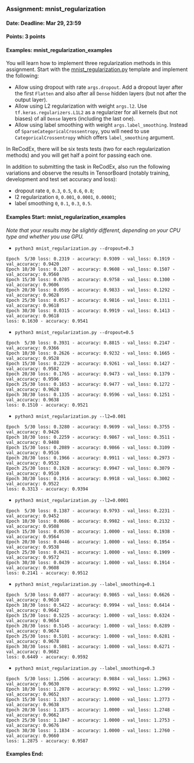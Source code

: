 ### Assignment: mnist_regularization
#### Date: Deadline: Mar 29, 23:59
#### Points: 3 points
#### Examples: mnist_regularization_examples

You will learn how to implement three regularization methods in this assignment.
Start with the
[mnist_regularization.py](https://github.com/ufal/npfl114/tree/past-2021/labs/03/mnist_regularization.py)
template and implement the following:
- Allow using dropout with rate `args.dropout`. Add a dropout layer after the
  first `Flatten` and also after all `Dense` hidden layers (but not after the
  output layer).
- Allow using L2 regularization with weight `args.l2`. Use
  `tf.keras.regularizers.L1L2` as a regularizer for all kernels (but not
  biases) of all `Dense` layers (including the last one).
- Allow using label smoothing with weight `args.label_smoothing`. Instead
  of `SparseCategoricalCrossentropy`, you will need to use
  `CategoricalCrossentropy` which offers `label_smoothing` argument.

In ReCodEx, there will be six tests tests (two for each regularization methods) and
you will get half a point for passing each one.

In addition to submitting the task in ReCodEx, also run the following
variations and observe the results in TensorBoard (notably training, development
and test set accuracy and loss):
- dropout rate `0`, `0.3`, `0.5`, `0.6`, `0.8`;
- l2 regularization `0`, `0.001`, `0.0001`, `0.00001`;
- label smoothing `0`, `0.1`, `0.3`, `0.5`.

#### Examples Start: mnist_regularization_examples
_Note that your results may be slightly different, depending on your CPU type and whether you use GPU._
- `python3 mnist_regularization.py --dropout=0.3`
```
Epoch  5/30 loss: 0.2319 - accuracy: 0.9309 - val_loss: 0.1919 - val_accuracy: 0.9420
Epoch 10/30 loss: 0.1207 - accuracy: 0.9608 - val_loss: 0.1507 - val_accuracy: 0.9560
Epoch 15/30 loss: 0.0785 - accuracy: 0.9758 - val_loss: 0.1300 - val_accuracy: 0.9606
Epoch 20/30 loss: 0.0595 - accuracy: 0.9833 - val_loss: 0.1292 - val_accuracy: 0.9628
Epoch 25/30 loss: 0.0517 - accuracy: 0.9816 - val_loss: 0.1311 - val_accuracy: 0.9618
Epoch 30/30 loss: 0.0315 - accuracy: 0.9919 - val_loss: 0.1413 - val_accuracy: 0.9618
loss: 0.1630 - accuracy: 0.9541
```
- `python3 mnist_regularization.py --dropout=0.5`
```
Epoch  5/30 loss: 0.3931 - accuracy: 0.8815 - val_loss: 0.2147 - val_accuracy: 0.9366
Epoch 10/30 loss: 0.2626 - accuracy: 0.9232 - val_loss: 0.1665 - val_accuracy: 0.9528
Epoch 15/30 loss: 0.2229 - accuracy: 0.9261 - val_loss: 0.1427 - val_accuracy: 0.9582
Epoch 20/30 loss: 0.1765 - accuracy: 0.9473 - val_loss: 0.1379 - val_accuracy: 0.9596
Epoch 25/30 loss: 0.1653 - accuracy: 0.9477 - val_loss: 0.1272 - val_accuracy: 0.9628
Epoch 30/30 loss: 0.1335 - accuracy: 0.9596 - val_loss: 0.1251 - val_accuracy: 0.9638
loss: 0.1510 - accuracy: 0.9521
```
- `python3 mnist_regularization.py --l2=0.001`
```
Epoch  5/30 loss: 0.3280 - accuracy: 0.9699 - val_loss: 0.3755 - val_accuracy: 0.9426
Epoch 10/30 loss: 0.2259 - accuracy: 0.9867 - val_loss: 0.3511 - val_accuracy: 0.9408
Epoch 15/30 loss: 0.2089 - accuracy: 0.9866 - val_loss: 0.3109 - val_accuracy: 0.9516
Epoch 20/30 loss: 0.1966 - accuracy: 0.9911 - val_loss: 0.2973 - val_accuracy: 0.9532
Epoch 25/30 loss: 0.1928 - accuracy: 0.9947 - val_loss: 0.3079 - val_accuracy: 0.9510
Epoch 30/30 loss: 0.1916 - accuracy: 0.9918 - val_loss: 0.3002 - val_accuracy: 0.9522
loss: 0.3313 - accuracy: 0.9394
```
- `python3 mnist_regularization.py --l2=0.0001`
```
Epoch  5/30 loss: 0.1387 - accuracy: 0.9793 - val_loss: 0.2231 - val_accuracy: 0.9452
Epoch 10/30 loss: 0.0686 - accuracy: 0.9982 - val_loss: 0.2132 - val_accuracy: 0.9508
Epoch 15/30 loss: 0.0530 - accuracy: 1.0000 - val_loss: 0.1938 - val_accuracy: 0.9564
Epoch 20/30 loss: 0.0446 - accuracy: 1.0000 - val_loss: 0.1954 - val_accuracy: 0.9538
Epoch 25/30 loss: 0.0431 - accuracy: 1.0000 - val_loss: 0.1909 - val_accuracy: 0.9572
Epoch 30/30 loss: 0.0439 - accuracy: 1.0000 - val_loss: 0.1914 - val_accuracy: 0.9608
loss: 0.2141 - accuracy: 0.9512
```
- `python3 mnist_regularization.py --label_smoothing=0.1`
```
Epoch  5/30 loss: 0.6077 - accuracy: 0.9865 - val_loss: 0.6626 - val_accuracy: 0.9610
Epoch 10/30 loss: 0.5422 - accuracy: 0.9994 - val_loss: 0.6414 - val_accuracy: 0.9642
Epoch 15/30 loss: 0.5225 - accuracy: 1.0000 - val_loss: 0.6324 - val_accuracy: 0.9654
Epoch 20/30 loss: 0.5145 - accuracy: 1.0000 - val_loss: 0.6289 - val_accuracy: 0.9674
Epoch 25/30 loss: 0.5101 - accuracy: 1.0000 - val_loss: 0.6281 - val_accuracy: 0.9678
Epoch 30/30 loss: 0.5081 - accuracy: 1.0000 - val_loss: 0.6271 - val_accuracy: 0.9682
loss: 0.6449 - accuracy: 0.9592
```
- `python3 mnist_regularization.py --label_smoothing=0.3`
```
Epoch  5/30 loss: 1.2506 - accuracy: 0.9884 - val_loss: 1.2963 - val_accuracy: 0.9630
Epoch 10/30 loss: 1.2070 - accuracy: 0.9992 - val_loss: 1.2799 - val_accuracy: 0.9652
Epoch 15/30 loss: 1.1937 - accuracy: 1.0000 - val_loss: 1.2773 - val_accuracy: 0.9638
Epoch 20/30 loss: 1.1875 - accuracy: 1.0000 - val_loss: 1.2748 - val_accuracy: 0.9662
Epoch 25/30 loss: 1.1847 - accuracy: 1.0000 - val_loss: 1.2753 - val_accuracy: 0.9676
Epoch 30/30 loss: 1.1834 - accuracy: 1.0000 - val_loss: 1.2760 - val_accuracy: 0.9660
loss: 1.2875 - accuracy: 0.9587
```
#### Examples End:
